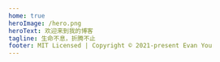 ```yaml
---
home: true
heroImage: /hero.png
heroText: 欢迎来到我的博客
tagline: 生命不息，折腾不止
footer: MIT Licensed | Copyright © 2021-present Evan You
---
```

